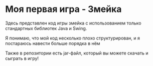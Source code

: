 # Моя первая игра - Змейка
Здесь представлен код игры змейка с использованием 
только стандартных библиотек Java и Swing.

Я понимаю, что мой код несколько плохо структурирован, 
и я постараюсь навести больше порядка в нём

Также в репозитории есть jar-файл, который вы можете скачать и сыграть в игру!